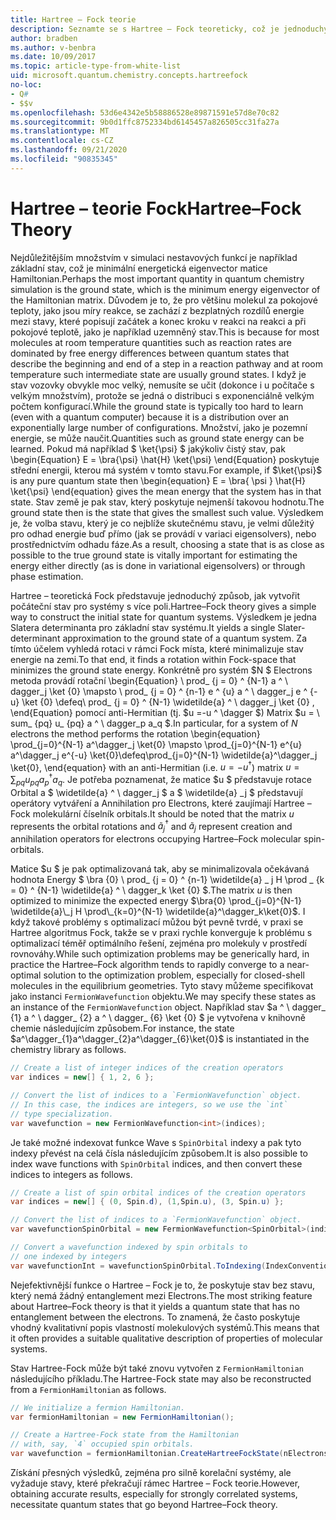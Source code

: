 ```yaml
---
title: Hartree – Fock teorie
description: Seznamte se s Hartree – Fock teoreticky, což je jednoduchý způsob, jak vytvořit počáteční stav pro systémy na více systémů.
author: bradben
ms.author: v-benbra
ms.date: 10/09/2017
ms.topic: article-type-from-white-list
uid: microsoft.quantum.chemistry.concepts.hartreefock
no-loc:
- Q#
- $$v
ms.openlocfilehash: 53d6e4342e5b58886528e89871591e57d8e70c82
ms.sourcegitcommit: 9b0d1ffc8752334bd6145457a826505cc31fa27a
ms.translationtype: MT
ms.contentlocale: cs-CZ
ms.lasthandoff: 09/21/2020
ms.locfileid: "90835345"
---
```

# <a name="hartreefock-theory"></a><span data-ttu-id="e22b4-103">Hartree – teorie Fock</span><span class="sxs-lookup"><span data-stu-id="e22b4-103">Hartree–Fock Theory</span></span>

<span data-ttu-id="e22b4-104">Nejdůležitějším množstvím v simulaci nestavových funkcí je například základní stav, což je minimální energetická eigenvector matice Hamiltonian.</span><span class="sxs-lookup"><span data-stu-id="e22b4-104">Perhaps the most important quantity in quantum chemistry simulation is the ground state, which is the minimum energy eigenvector of the Hamiltonian matrix.</span></span>
<span data-ttu-id="e22b4-105">Důvodem je to, že pro většinu molekul za pokojové teploty, jako jsou míry reakce, se zachází z bezplatných rozdílů energie mezi stavy, které popisují začátek a konec kroku v reakci na reakci a při pokojové teplotě, jako je například uzemněný stav.</span><span class="sxs-lookup"><span data-stu-id="e22b4-105">This is because for most molecules at room temperature quantities such as reaction rates are dominated by free energy differences between quantum states that describe the beginning and end of a step in a reaction pathway and at room temperature such intermediate state are usually ground states.</span></span>
<span data-ttu-id="e22b4-106">I když je stav vozovky obvykle moc velký, nemusíte se učit (dokonce i u počítače s velkým množstvím), protože se jedná o distribuci s exponenciálně velkým počtem konfigurací.</span><span class="sxs-lookup"><span data-stu-id="e22b4-106">While the ground state is typically too hard to learn (even with a quantum computer) because it is a distribution over an exponentially large number of configurations.</span></span>
<span data-ttu-id="e22b4-107">Množství, jako je pozemní energie, se může naučit.</span><span class="sxs-lookup"><span data-stu-id="e22b4-107">Quantities such as ground state energy can be learned.</span></span>
<span data-ttu-id="e22b4-108">Pokud má například $ \ket{\psi} $ jakýkoliv čistý stav, pak \begin{Equation} E = \bra{\psi} \hat{H} \ket{\psi} \end{Equation} poskytuje střední energii, kterou má systém v tomto stavu.</span><span class="sxs-lookup"><span data-stu-id="e22b4-108">For example, if $\ket{\psi}$ is any pure quantum state then \begin{equation} E = \bra{ \psi } \hat{H} \ket{\psi} \end{equation} gives the mean energy that the system has in that state.</span></span>
<span data-ttu-id="e22b4-109">Stav země je pak stav, který poskytuje nejmenší takovou hodnotu.</span><span class="sxs-lookup"><span data-stu-id="e22b4-109">The ground state then is the state that gives the smallest such value.</span></span> <span data-ttu-id="e22b4-110">Výsledkem je, že volba stavu, který je co nejblíže skutečnému stavu, je velmi důležitý pro odhad energie buď přímo (jak se provádí v variaci eigensolvers), nebo prostřednictvím odhadu fáze.</span><span class="sxs-lookup"><span data-stu-id="e22b4-110">As a result, choosing a state that is as close as possible to the true ground state is vitally important for estimating the energy either directly (as is done in variational eigensolvers) or through phase estimation.</span></span>

<span data-ttu-id="e22b4-111">Hartree – teoretická Fock představuje jednoduchý způsob, jak vytvořit počáteční stav pro systémy s více poli.</span><span class="sxs-lookup"><span data-stu-id="e22b4-111">Hartree–Fock theory gives a simple way to construct the initial state for quantum systems.</span></span> <span data-ttu-id="e22b4-112">Výsledkem je jedna Slatera determinanta pro základní stav systému.</span><span class="sxs-lookup"><span data-stu-id="e22b4-112">It yields a single Slater-determinant approximation to the ground state of a quantum system.</span></span> <span data-ttu-id="e22b4-113">Za tímto účelem vyhledá rotaci v rámci Fock místa, které minimalizuje stav energie na zemi.</span><span class="sxs-lookup"><span data-stu-id="e22b4-113">To that end, it finds a rotation within Fock-space that minimizes the ground state energy.</span></span> <span data-ttu-id="e22b4-114">Konkrétně pro systém $N $ Electrons metoda provádí rotační \begin{Equation} \ prod_ {j = 0} ^ {N-1} a ^ \ dagger_j \ket {0} \mapsto \ prod_ {j = 0} ^ {n-1} e ^ {u} a ^ \ dagger_j e ^ {-u} \ket {0} \defeq\ prod_ {j = 0} ^ {N-1} \widetilde{a} ^ \ dagger_j \ket {0} , \end{Equation} pomocí anti-Hermitian (tj. $u =-u ^ \dagger $) Matrix $u = \ sum_ {pq} u_ {pq} a ^ \ dagger_p a_q $.</span><span class="sxs-lookup"><span data-stu-id="e22b4-114">In particular, for a system of $N$ electrons the method performs the rotation \begin{equation} \prod_{j=0}^{N-1} a^\dagger_j \ket{0} \mapsto \prod_{j=0}^{N-1} e^{u} a^\dagger_j e^{-u} \ket{0}\defeq\prod_{j=0}^{N-1}  \widetilde{a}^\dagger_j  \ket{0}, \end{equation} with an anti-Hermitian (i.e. $u= -u^\dagger$) matrix $u = \sum_{pq} u_{pq} a^\dagger_p a_q$.</span></span> <span data-ttu-id="e22b4-115">Je potřeba poznamenat, že matice $u $ představuje rotace Orbital a $ \widetilde{a} ^ \ dagger_j $ a $ \widetilde{a} _j $ představují operátory vytváření a Annihilation pro Electrons, které zaujímají Hartree – Fock molekulární číselník orbitals.</span><span class="sxs-lookup"><span data-stu-id="e22b4-115">It should be noted that the matrix $u$ represents the orbital rotations and $\widetilde{a}^\dagger_j$ and $\widetilde{a}_j$ represent creation and annihilation operators for electrons occupying Hartree–Fock molecular spin-orbitals.</span></span>


<span data-ttu-id="e22b4-116">Matice $u $ je pak optimalizovaná tak, aby se minimalizovala očekávaná hodnota Energy $ \bra {0} \ prod_ {j = 0} ^ {n-1} \widetilde{a} \_ j H \prod \_ {k = 0} ^ {N-1} \widetilde{a} ^ \ dagger_k \ket {0} $.</span><span class="sxs-lookup"><span data-stu-id="e22b4-116">The matrix $u$ is then optimized to minimize the expected energy $\bra{0} \prod_{j=0}^{N-1}  \widetilde{a}\_j  H \prod\_{k=0}^{N-1}  \widetilde{a}^\dagger_k\ket{0}$.</span></span> <span data-ttu-id="e22b4-117">I když takové problémy s optimalizací můžou být pevně tvrdé, v praxi se Hartree algoritmus Fock, takže se v praxi rychle konverguje k problému s optimalizací téměř optimálního řešení, zejména pro molekuly v prostředí rovnováhy.</span><span class="sxs-lookup"><span data-stu-id="e22b4-117">While such optimization problems may be generically hard, in practice the Hartree–Fock algorithm tends to rapidly converge to a near-optimal solution to the optimization problem, especially for closed-shell molecules in the equilibrium geometries.</span></span> <span data-ttu-id="e22b4-118">Tyto stavy můžeme specifikovat jako instanci `FermionWavefunction` objektu.</span><span class="sxs-lookup"><span data-stu-id="e22b4-118">We may specify these states as an instance of the `FermionWavefunction` object.</span></span> <span data-ttu-id="e22b4-119">Například stav $a ^ \ dagger_ {1} a ^ \ dagger_ {2} a ^ \ dagger_ {6} \ket {0} $ je vytvořena v knihovně chemie následujícím způsobem.</span><span class="sxs-lookup"><span data-stu-id="e22b4-119">For instance, the state $a^\dagger_{1}a^\dagger_{2}a^\dagger_{6}\ket{0}$ is instantiated in the chemistry library as follows.</span></span>
```csharp
// Create a list of integer indices of the creation operators
var indices = new[] { 1, 2, 6 };

// Convert the list of indices to a `FermionWavefunction` object.
// In this case, the indices are integers, so we use the `int`
// type specialization.
var wavefunction = new FermionWavefunction<int>(indices);
```
<span data-ttu-id="e22b4-120">Je také možné indexovat funkce Wave s `SpinOrbital` indexy a pak tyto indexy převést na celá čísla následujícím způsobem.</span><span class="sxs-lookup"><span data-stu-id="e22b4-120">It is also possible to index wave functions with `SpinOrbital` indices, and then convert these indices to integers as follows.</span></span>
```csharp
// Create a list of spin orbital indices of the creation operators
var indices = new[] { (0, Spin.d), (1,Spin.u), (3, Spin.u) };

// Convert the list of indices to a `FermionWavefunction` object.
var wavefunctionSpinOrbital = new FermionWavefunction<SpinOrbital>(indices.ToSpinOrbitals());

// Convert a wavefunction indexed by spin orbitals to
// one indexed by integers
var wavefunctionInt = wavefunctionSpinOrbital.ToIndexing(IndexConvention.UpDown);
```

<span data-ttu-id="e22b4-121">Nejefektivnější funkce o Hartree – Fock je to, že poskytuje stav bez stavu, který nemá žádný entanglement mezi Electrons.</span><span class="sxs-lookup"><span data-stu-id="e22b4-121">The most striking feature about Hartree–Fock theory is that it yields a quantum state that has no entanglement between the electrons.</span></span>
<span data-ttu-id="e22b4-122">To znamená, že často poskytuje vhodný kvalitativní popis vlastností molekulových systémů.</span><span class="sxs-lookup"><span data-stu-id="e22b4-122">This means that it often provides a suitable qualitative description of properties of molecular systems.</span></span> 

<span data-ttu-id="e22b4-123">Stav Hartree-Fock může být také znovu vytvořen z `FermionHamiltonian`  následujícího příkladu.</span><span class="sxs-lookup"><span data-stu-id="e22b4-123">The Hartree-Fock state may also be reconstructed from a `FermionHamiltonian`  as follows.</span></span>
```csharp
// We initialize a fermion Hamiltonian.
var fermionHamiltonian = new FermionHamiltonian();

// Create a Hartree-Fock state from the Hamiltonian 
// with, say, `4` occupied spin orbitals.
var wavefunction = fermionHamiltonian.CreateHartreeFockState(nElectrons: 4);
```

<span data-ttu-id="e22b4-124">Získání přesných výsledků, zejména pro silně korelační systémy, ale vyžaduje stavy, které překračují rámec Hartree – Fock teorie.</span><span class="sxs-lookup"><span data-stu-id="e22b4-124">However, obtaining accurate results, especially for strongly correlated systems, necessitate quantum states that go beyond Hartree–Fock theory.</span></span>

